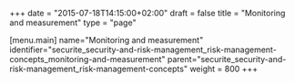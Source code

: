 +++
date = "2015-07-18T14:15:00+02:00"
draft = false
title = "Monitoring and measurement"
type = "page"

[menu.main]
name="Monitoring and measurement"
identifier="securite_security-and-risk-management_risk-management-concepts_monitoring-and-measurement"
parent="securite_security-and-risk-management_risk-management-concepts"
weight = 800
+++
